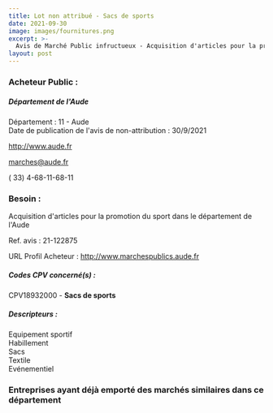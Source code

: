 ```yaml
---
title: Lot non attribué - Sacs de sports
date: 2021-09-30
image: images/fournitures.png
excerpt: >-
  Avis de Marché Public infructueux - Acquisition d'articles pour la promotion du sport dans le département de l'Aude
layout: post
---
```


### Acheteur Public :
##### Département de l'Aude
Département : 11 - Aude<br/>
Date de publication de l'avis de non-attribution : 30/9/2021


http://www.aude.fr

marches@aude.fr

( 33) 4-68-11-68-11
### Besoin :

Acquisition d'articles pour la promotion du sport dans le département de l'Aude

Ref. avis : 21-122875

URL Profil Acheteur : http://www.marchespublics.aude.fr

##### Codes CPV concerné(s) :
CPV18932000 - **Sacs de sports** <br/>

##### Descripteurs :
Equipement sportif <br/>
Habillement <br/>
Sacs <br/>
Textile <br/>
Evénementiel <br/>

### Entreprises ayant déjà emporté des marchés similaires dans ce département
